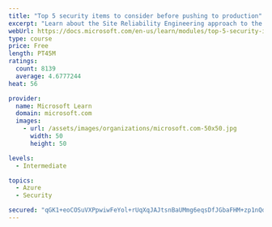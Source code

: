 ```yaml
---
title: "Top 5 security items to consider before pushing to production"
excerpt: "Learn about the Site Reliability Engineering approach to the challenge of assuring reliability and gain a better understanding of why it matters."
webUrl: https://docs.microsoft.com/en-us/learn/modules/top-5-security-items-to-consider/
type: course
price: Free
length: PT45M
ratings:
  count: 8139
  average: 4.6777244
heat: 56

provider:
  name: Microsoft Learn
  domain: microsoft.com
  images:
    - url: /assets/images/organizations/microsoft.com-50x50.jpg
      width: 50
      height: 50

levels:
  - Intermediate

topics:
  - Azure
  - Security

secured: "qGK1+eoCOSuVXPpwiwFeYol+rUqXqJAJtsnBaUMmg6eqsDfJGbaFHM+zp1nQdkPovayTcul3QmU448dR/5lO2i3HLt9a2kOZiDp5EI2cE1JVGtyxw+IjUNZxQT1DZzu20iVzS/jese9fZJAbyAM5qnlsH6SU+nMQAz0aTSpvqrDWpp+82ZSbcL+tJHSslu0fx/A906+sOa1Zqgjo9rHMdHxnwWLbGbJPwSx7M2APmEqtH1FGn2/Iwm45j2n3UJZbDAOY2vgMeGyt8tNM+TtVD9aOXFPCCLektEaPeeGy1KH27LleJmdAOqIfJQjxyN5HPFlu1Te0ihu63BC3V7fDT95laUkDzzOQUXLMJVljkUCEkDVniQNCkFAJYSLsuINr6HshuOSYj7PtF5hOUzm094WYZWvGb46Z3uvw1M/eh58=;ts/afgbHjkLAl+i/+2sGJA=="
---
```


